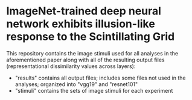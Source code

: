 # ImageNet-trained deep neural network exhibits illusion-like response to the Scintillating Grid

This repository contains the image stimuli used for all analyses in the aforementioned paper along with all of the resulting output files (representational dissimilarity values across layers):
- "results" contains all output files; includes some files not used in the analyses; organized into "vgg19" and "resnet101"
- "stimuli" contains the sets of image stimuli for each experiment

